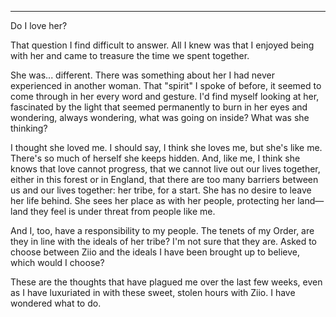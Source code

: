 
* * *

Do I love her?

That question I find difficult to answer. All I knew was that I enjoyed being with her and came to treasure the time we spent together.

She was... different. There was something about her I had never experienced in another woman. That "spirit" I spoke of before, it seemed to come through in her every word and gesture. I'd find myself looking at her, fascinated by the light that seemed permanently to burn in her eyes and wondering, always wondering, what was going on inside? What was she thinking?

I thought she loved me. I should say, I think she loves me, but she's like me. There's so much of herself she keeps hidden. And, like me, I think she knows that love cannot progress, that we cannot live out our lives together, either in this forest or in England, that there are too many barriers between us and our lives together: her tribe, for a start. She has no desire to leave her life behind. She sees her place as with her people, protecting her land—land they feel is under threat from people like me.

And I, too, have a responsibility to my people. The tenets of my Order, are they in line with the ideals of her tribe? I'm not sure that they are. Asked to choose between Ziio and the ideals I have been brought up to believe, which would I choose?

These are the thoughts that have plagued me over the last few weeks, even as I have luxuriated in with these sweet, stolen hours with Ziio. I have wondered what to do.

